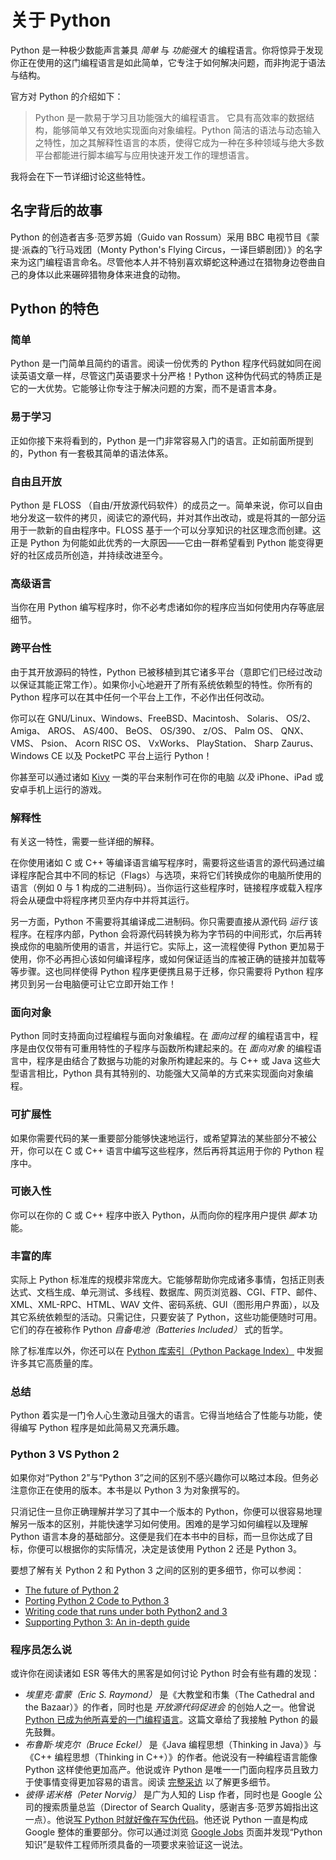 # 关于 Python

Python 是一种极少数能声言兼具 _简单_ 与 _功能强大_ 的编程语言。你将惊异于发现你正在使用的这门编程语言是如此简单，它专注于如何解决问题，而非拘泥于语法与结构。

官方对 Python 的介绍如下：

> Python 是一款易于学习且功能强大的编程语言。 它具有高效率的数据结构，能够简单又有效地实现面向对象编程。Python 简洁的语法与动态输入之特性，加之其解释性语言的本质，使得它成为一种在多种领域与绝大多数平台都能进行脚本编写与应用快速开发工作的理想语言。

我将会在下一节详细讨论这些特性。

## 名字背后的故事

Python 的创造者吉多·范罗苏姆（Guido van Rossum）采用 BBC 电视节目《蒙提·派森的飞行马戏团（Monty Python's Flying Circus，一译巨蟒剧团）》的名字来为这门编程语言命名。尽管他本人并不特别喜欢蟒蛇这种通过在猎物身边卷曲自己的身体以此来碾碎猎物身体来进食的动物。

## Python 的特色

### 简单

Python 是一门简单且简约的语言。阅读一份优秀的 Python 程序代码就如同在阅读英语文章一样，尽管这门英语要求十分严格！Python 这种伪代码式的特质正是它的一大优势。它能够让你专注于解决问题的方案，而不是语言本身。

### 易于学习

正如你接下来将看到的，Python 是一门非常容易入门的语言。正如前面所提到的，Python 有一套极其简单的语法体系。

### 自由且开放

Python 是 FLOSS （自由/开放源代码软件）的成员之一。简单来说，你可以自由地分发这一软件的拷贝，阅读它的源代码，并对其作出改动，或是将其的一部分运用于一款新的自由程序中。FLOSS 基于一个可以分享知识的社区理念而创建。这正是 Python 为何能如此优秀的一大原因——它由一群希望看到 Python 能变得更好的社区成员所创造，并持续改进至今。

### 高级语言

当你在用 Python 编写程序时，你不必考虑诸如你的程序应当如何使用内存等底层细节。

### 跨平台性

由于其开放源码的特性，Python 已被移植到其它诸多平台（意即它们已经过改动以保证其能正常工作）。如果你小心地避开了所有系统依赖型的特性。你所有的 Python 程序可以在其中任何一个平台上工作，不必作出任何改动。

你可以在 GNU/Linux、Windows、FreeBSD、Macintosh、 Solaris、 OS/2、 Amiga、 AROS、 AS/400、 BeOS、 OS/390、 z/OS、 Palm OS、 QNX、 VMS、 Psion、 Acorn RISC OS、 VxWorks、 PlayStation、 Sharp Zaurus、 Windows CE 以及 PocketPC 平台上运行 Python！

你甚至可以通过诸如 [Kivy](http://kivy.org) 一类的平台来制作可在你的电脑 _以及_ iPhone、iPad 或安卓手机上运行的游戏。

### 解释性

有关这一特性，需要一些详细的解释。

在你使用诸如 C 或 C\++ 等编译语言编写程序时，需要将这些语言的源代码通过编译程序配合其中不同的标记（Flags）与选项，来将它们转换成你的电脑所使用的语言（例如 0 与 1 构成的二进制码）。当你运行这些程序时，链接程序或载入程序将会从硬盘中将程序拷贝至内存中并将其运行。

另一方面，Python 不需要将其编译成二进制码。你只需要直接从源代码 _运行_ 该程序。在程序内部，Python 会将源代码转换为称为字节码的中间形式，尔后再转换成你的电脑所使用的语言，并运行它。实际上，这一流程使得 Python 更加易于使用，你不必再担心该如何编译程序，或如何保证适当的库被正确的链接并加载等等步骤。这也同样使得 Python 程序更便携且易于迁移，你只需要将 Python 程序拷贝到另一台电脑便可让它立即开始工作！

### 面向对象

Python 同时支持面向过程编程与面向对象编程。在 _面向过程_ 的编程语言中，程序是由仅仅带有可重用特性的子程序与函数所构建起来的。在 _面向对象_ 的编程语言中，程序是由结合了数据与功能的对象所构建起来的。与 C++ 或 Java 这些大型语言相比，Python 具有其特别的、功能强大又简单的方式来实现面向对象编程。

### 可扩展性

如果你需要代码的某一重要部分能够快速地运行，或希望算法的某些部分不被公开，你可以在 C 或 C\++ 语言中编写这些程序，然后再将其运用于你的 Python 程序中。

### 可嵌入性

你可以在你的 C 或 C\++ 程序中嵌入 Python，从而向你的程序用户提供 _脚本_ 功能。

### 丰富的库

实际上 Python 标准库的规模非常庞大。它能够帮助你完成诸多事情，包括正则表达式、文档生成、单元测试、多线程、数据库、网页浏览器、CGI、FTP、邮件、XML、XML-RPC、HTML、WAV 文件、密码系统、GUI（图形用户界面），以及其它系统依赖型的活动。只需记住，只要安装了 Python，这些功能便随时可用。它们的存在被称作 Python _自备电池（Batteries Included）_ 式的哲学。

除了标准库以外，你还可以在 [Python 库索引（Python Package Index）](http://pypi.python.org/pypi) 中发掘许多其它高质量的库。

### 总结

Python 着实是一门令人心生激动且强大的语言。它得当地结合了性能与功能，使得编写 Python 程序是如此简易又充满乐趣。

### Python 3 VS Python 2

如果你对“Python 2”与“Python 3”之间的区别不感兴趣你可以略过本段。但务必注意你正在使用的版本。本书是以 Python 3 为对象撰写的。

只消记住一旦你正确理解并学习了其中一个版本的 Python，你便可以很容易地理解另一版本的区别，并能快速学习如何使用。困难的是学习如何编程以及理解 Python 语言本身的基础部分。这便是我们在本书中的目标，而一旦你达成了目标，你便可以根据你的实际情况，决定是该使用 Python 2 还是 Python 3。

要想了解有关 Python 2 和 Python 3 之间的区别的更多细节，你可以参阅：

- [The future of Python 2](http://lwn.net/Articles/547191/)
- [Porting Python 2 Code to Python 3](https://docs.python.org/3/howto/pyporting.html)
- [Writing code that runs under both Python2 and 3](https://wiki.python.org/moin/PortingToPy3k/BilingualQuickRef)
- [Supporting Python 3: An in-depth guide](http://python3porting.com)

### 程序员怎么说

或许你在阅读诸如 ESR 等伟大的黑客是如何讨论 Python 时会有些有趣的发现：

- _埃里克·雷蒙（Eric S. Raymond）_ 是《大教堂和市集（The Cathedral and the Bazaar）》的作者，同时也是 _开放源代码促进会_ 的创始人之一。他曾说[Python 已成为他所喜爱的一门编程语言](http://www.python.org/about/success/esr/)。这篇文章给了我接触 Python 的最先鼓舞。
- _布鲁斯·埃克尔（Bruce Eckel）_ 是《Java 编程思想（Thinking in Java）》与《C++ 编程思想（Thinking in C++）》的作者。他说没有一种编程语言能像 Python 这样使他更加高产。他说或许 Python 是唯一一门面向程序员且致力于使事情变得更加容易的语言。阅读 [完整采访](http://www.artima.com/intv/aboutme.html) 以了解更多细节。
- _彼得·诺米格（Peter Norvig）_ 是广为人知的 Lisp 作者，同时也是 Google 公司的搜索质量总监（Director of Search Quality，感谢吉多·范罗苏姆指出这一点）。他说[写 Python 时就好像在写伪代码](https://news.ycombinator.com/item?id=1803815)。他还说 Python 一直是构成 Google 整体的重要部分。你可以通过浏览 [Google Jobs](http://www.google.com/jobs/index.html) 页面并发现“Python 知识”是软件工程师所须具备的一项要求来验证这一说法。